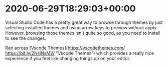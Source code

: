 # 2020-06-29T18:29:03&#43;00:00

Visual Studio Code has a pretty great way to browse through themes by just selecting installed themes and using arrow keys to preview without apply. However, browsing those themes isn&#39;t quite so good, as you need to install to see the changes.

Ran across [Vscode Themes](https://vscodethemes.com/ https://bit.ly/2NHNsMW &#34;Vscode Themes&#34;) which provides a really nice experience if you feel like changing things up on your editor.

